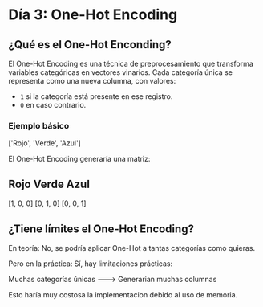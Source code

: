 # Día 3: One-Hot Encoding

## ¿Qué es el One-Hot Enconding?

El One-Hot Encoding es una técnica de preprocesamiento que transforma variables categóricas en vectores vinarios. Cada categoría única se representa como una nueva columna, con valores:

* `1` si la categoría está presente en ese registro.
* `0` en caso contrario.

### Ejemplo básico

['Rojo', 'Verde', 'Azul']

El One-Hot Encoding generaría una matriz:

Rojo        Verde       Azul
---
 [1, 0, 0] 
 [0, 1, 0]
 [0, 0, 1] 
 ## ¿Tiene límites el One-Hot Encoding?

 En teoría:
 No, se podría aplicar One-Hot a tantas categorías como quieras.

 Pero en la práctica:
 Sí, hay limitaciones prácticas:

Muchas categorías únicas ---> Generarian muchas columnas

Esto haría muy costosa la implementacion debido al uso de memoria. 